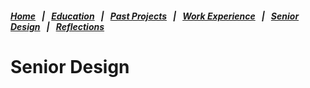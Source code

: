 ##### [Home](README.md) &nbsp; | &nbsp; [Education](education.md) &nbsp; | &nbsp; [Past Projects](projects.md) &nbsp; | &nbsp; [Work Experience](experience.md) &nbsp; | &nbsp; [Senior Design](sDesign.md) &nbsp; | &nbsp; [Reflections](reflections.md)

# Senior Design

